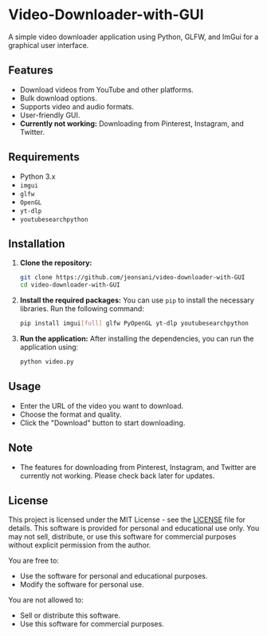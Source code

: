 # Video-Downloader-with-GUI
A simple video downloader application using Python, GLFW, and ImGui for a graphical user interface.

## Features
- Download videos from YouTube and other platforms.
- Bulk download options.
- Supports video and audio formats.
- User-friendly GUI.
- **Currently not working:** Downloading from Pinterest, Instagram, and Twitter.

## Requirements
- Python 3.x
- `imgui`
- `glfw`
- `OpenGL`
- `yt-dlp`
- `youtubesearchpython`

## Installation

1. **Clone the repository:**
   ```bash
   git clone https://github.com/jeonsani/video-downloader-with-GUI
   cd video-downloader-with-GUI
   ```

2. **Install the required packages:**
   You can use `pip` to install the necessary libraries. Run the following command:
   ```bash
   pip install imgui[full] glfw PyOpenGL yt-dlp youtubesearchpython
   ```

3. **Run the application:**
   After installing the dependencies, you can run the application using:
   ```bash
   python video.py
   ```

## Usage
- Enter the URL of the video you want to download.
- Choose the format and quality.
- Click the "Download" button to start downloading.

## Note
- The features for downloading from Pinterest, Instagram, and Twitter are currently not working. Please check back later for updates.

## License
This project is licensed under the MIT License - see the [LICENSE](LICENSE) file for details.
This software is provided for personal and educational use only. 
You may not sell, distribute, or use this software for commercial purposes without explicit permission from the author.

You are free to:
- Use the software for personal and educational purposes.
- Modify the software for personal use.

You are not allowed to:
- Sell or distribute this software.
- Use this software for commercial purposes.
